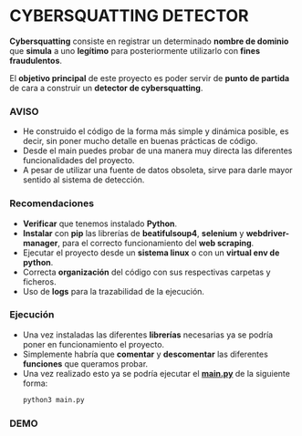 
# CYBERSQUATTING DETECTOR

**Cybersquatting** consiste en registrar un determinado
**nombre de dominio** que **simula** a uno
**legítimo** para posteriormente utilizarlo con
**fines fraudulentos**.

El **objetivo principal** de este proyecto es poder servir de **punto de partida**
de cara a construir un **detector de cybersquatting**.

### AVISO
- He construido el código de la forma más simple y dinámica posible, es decir, 
sin poner mucho detalle en buenas prácticas de código.
- Desde el main puedes probar de una manera muy directa las diferentes 
funcionalidades del proyecto.
- A pesar de utilizar una fuente de datos obsoleta, sirve para darle mayor sentido
al sistema de detección.

### Recomendaciones
- **Verificar** que tenemos instalado **Python**.
- **Instalar** con **pip** las librerías de **beatifulsoup4**, **selenium** y **webdriver-manager**, 
para el correcto funcionamiento del **web scraping**.
- Ejecutar el proyecto desde un **sistema linux** o con un **virtual env de python**.
- Correcta **organización** del código con sus respectivas carpetas y ficheros.
- Uso de **logs** para la trazabilidad de la ejecución.

### Ejecución
- Una vez instaladas las diferentes **librerías** necesarias ya se podría poner en 
funcionamiento el proyecto.
- Simplemente habría que **comentar** y **descomentar** las diferentes **funciones**
que queramos probar.
- Una vez realizado esto ya se podría ejecutar el **[main.py](main.py)** de la siguiente forma:
    ```python
    python3 main.py
    ```

### DEMO
